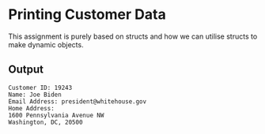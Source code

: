 # Printing Customer Data
This assignment is purely based on structs and how we can utilise structs to make dynamic objects.

## Output
```
Customer ID: 19243
Name: Joe Biden
Email Address: president@whitehouse.gov
Home Address:
1600 Pennsylvania Avenue NW
Washington, DC, 20500
```
